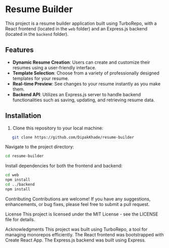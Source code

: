 # Resume Builder

This project is a resume builder application built using TurboRepo, with a React frontend (located in the `web` folder) and an Express.js backend (located in the `backend` folder).

## Features

- **Dynamic Resume Creation**: Users can create and customize their resumes using a user-friendly interface.
- **Template Selection**: Choose from a variety of professionally designed templates for your resume.
- **Real-time Preview**: See changes to your resume instantly as you make them.
- **Backend API**: Utilizes an Express.js server to handle backend functionalities such as saving, updating, and retrieving resume data.

## Installation

1. Clone this repository to your local machine:

```bash
   git clone https://github.com/DipakKhade/resume-builder
```

Navigate to the project directory:
```bash
cd resume-builder

```
Install dependencies for both the frontend and backend:

```bash
cd web
npm install
cd ../backend
npm install
```


Contributing
Contributions are welcome! If you have any suggestions, enhancements, or bug fixes, please feel free to submit a pull request.

License
This project is licensed under the MIT License - see the LICENSE file for details.

Acknowledgments
This project was built using TurboRepo, a tool for managing monorepos efficiently.
The React frontend was bootstrapped with Create React App.
The Express.js backend was built using Express.
